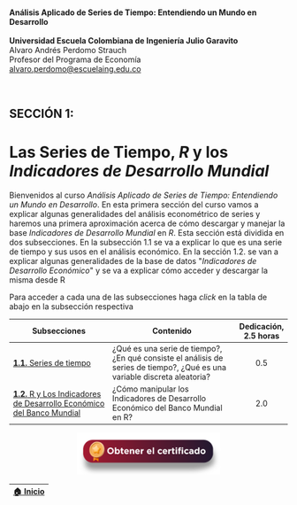 

  <br><b>Análisis Aplicado de Series de Tiempo: Entendiendo un Mundo en Desarrollo</b><br><br><b>Universidad Escuela Colombiana de Ingeniería Julio Garavito</b><br>Alvaro Andrés Perdomo Strauch<br>Profesor del Programa de Economía<br>alvaro.perdomo@escuelaing.edu.co<br>
</div><br>

## SECCIÓN 1:

# Las Series de Tiempo, $R$ y los _Indicadores de Desarrollo Mundial_  
Bienvenidos al curso _Análisis Aplicado de Series de Tiempo: Entendiendo un Mundo en Desarrollo_. En esta primera sección del curso vamos a explicar algunas generalidades del análisis econométrico de series y haremos una primera aproximación acerca de cómo descargar y manejar la base _Indicadores de Desarrollo Mundial_ en $R$. Esta sección está dividida en dos subsecciones. En la subsección 1.1 se va a explicar lo que es una serie de tiempo y sus usos en el análisis económico. En la sección 1.2. se van a explicar algunas generalidades de la base de datos "_Indicadores de Desarrollo Económico_" y se va a explicar cómo acceder y descargar la misma desde R 

Para acceder a cada una de las subsecciones haga _click_ en la tabla de abajo en la subsección respectiva

| Subsecciones                                                                                                | Contenido                                                                                                                | Dedicación,<br> 2.5 horas | 
|-------------------------------------------------------------------------------------------------------------|--------------------------------------------------------------------------------------------------------------------------|:-------------------------:|
| [**1.1.** Series de tiempo](Seccion01_01/Readme.md)                                                |¿Qué es una serie de tiempo?, ¿En qué consiste el análisis de series de tiempo?, ¿Qué es una variable discreta aleatoria? |             0.5           | 
| [**1.2.** R y Los Indicadores de Desarrollo Económico del Banco Mundial](Seccion01_02/README.md)   |¿Cómo manipular los Indicadores de Desarrollo Económico del Banco Mundial en R?                                            |             2.0           | 

<div align="center"><a href="https://enlace-academico.escuelaing.edu.co/psc/FORMULARIO/EMPLOYEE/SA/c/EC_LOCALIZACION_RE.LC_FRM_ADMEDCO_FL.GBL" target="_blank"><img src="https://github.com/alvaroperdomo/World-Econometrics/blob/main/.icons/IconCEHBotonCertificado.png" alt="World-Econometrics" width="260" border="0" /></a></div>


| [:house: Inicio](../README.md) |
|-----------------------------------|

